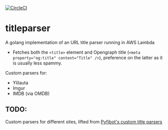 [![CircleCI](https://circleci.com/gh/lepinkainen/titleparser.svg?style=svg)](https://circleci.com/gh/lepinkainen/titleparser)


# titleparser

A golang implementation of an URL title parser running in AWS Lambda

- Fetches both the `<title>` element and Opengraph title (`<meta property="og:title" content="Title" />`), preference on the latter as it is usually less spammy.

Custom parsers for:
- Ylilauta
- Imgur
- IMDB (via OMDB)

## TODO:

Custom parsers for different sites, lifted from [Pyfibot's custom title parsers](https://github.com/lepinkainen/pyfibot/blob/master/pyfibot/modules/module_urltitle.py)
